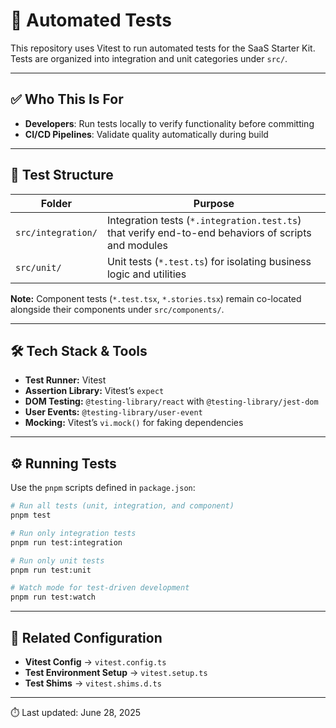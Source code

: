 # 🧪 Automated Tests

This repository uses Vitest to run automated tests for the SaaS Starter Kit. Tests are organized into integration and unit categories under `src/`.

---

## ✅ Who This Is For

- **Developers**: Run tests locally to verify functionality before committing  
- **CI/CD Pipelines**: Validate quality automatically during build  

---

## 📂 Test Structure

| Folder                | Purpose                                                                                         |
| --------------------- | ----------------------------------------------------------------------------------------------- |
| `src/integration/`    | Integration tests (`*.integration.test.ts`) that verify end-to-end behaviors of scripts and modules |
| `src/unit/`           | Unit tests (`*.test.ts`) for isolating business logic and utilities                             |

**Note:** Component tests (`*.test.tsx`, `*.stories.tsx`) remain co-located alongside their components under `src/components/`.  

---

## 🛠 Tech Stack & Tools

- **Test Runner:** Vitest  
- **Assertion Library:** Vitest’s `expect`  
- **DOM Testing:** `@testing-library/react` with `@testing-library/jest-dom`  
- **User Events:** `@testing-library/user-event`  
- **Mocking:** Vitest’s `vi.mock()` for faking dependencies  

---

## ⚙️ Running Tests

Use the `pnpm` scripts defined in `package.json`:

```bash
# Run all tests (unit, integration, and component)
pnpm test

# Run only integration tests
pnpm run test:integration

# Run only unit tests
pnpm run test:unit

# Watch mode for test-driven development
pnpm run test:watch
```

---

## 📌 Related Configuration

- **Vitest Config** → `vitest.config.ts`  
- **Test Environment Setup** → `vitest.setup.ts`  
- **Test Shims** → `vitest.shims.d.ts`  

---

⏱️ Last updated: June 28, 2025
